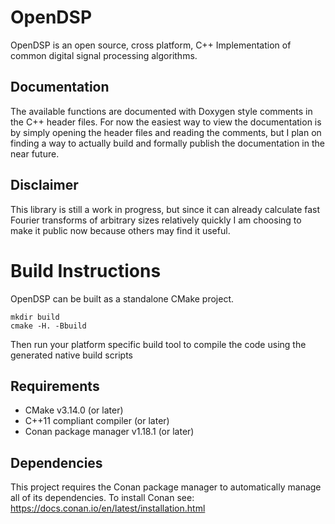 # OpenDSP

OpenDSP is an open source, cross platform, C++ Implementation of common digital
signal processing algorithms.

## Documentation

The available functions are documented with Doxygen style comments in the C++
header files. For now the easiest way to view the documentation is by simply
opening the header files and reading the comments, but I plan on finding a way
to actually build and formally publish the documentation in the near future.

## Disclaimer

This library is still a work in progress, but since it can already calculate
fast Fourier transforms of arbitrary sizes relatively quickly I am choosing to
make it public now because others may find it useful.

# Build Instructions

OpenDSP can be built as a standalone CMake project.

    mkdir build
    cmake -H. -Bbuild

Then run your platform specific build tool to compile the code using the
generated native build scripts

## Requirements

* CMake v3.14.0 (or later)
* C++11 compliant compiler (or later)
* Conan package manager v1.18.1 (or later)

## Dependencies

This project requires the Conan package manager to automatically manage all of
its dependencies. To install Conan see:
https://docs.conan.io/en/latest/installation.html
